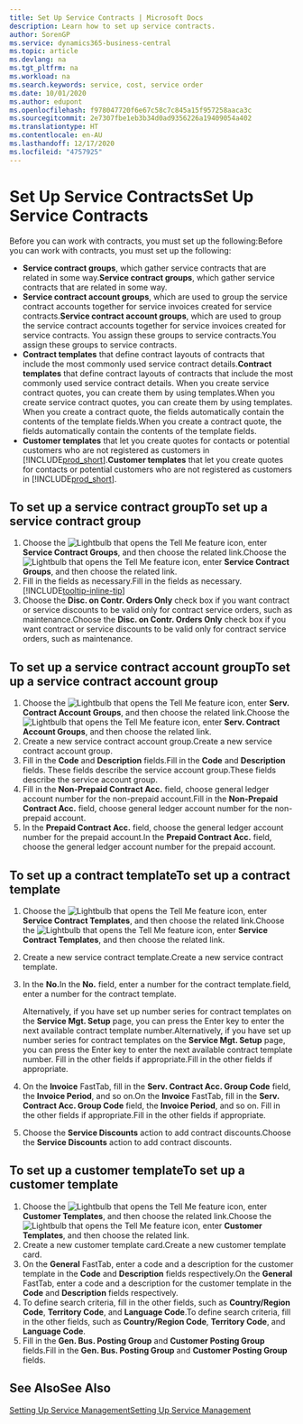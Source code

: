 ```yaml
---
title: Set Up Service Contracts | Microsoft Docs
description: Learn how to set up service contracts.
author: SorenGP
ms.service: dynamics365-business-central
ms.topic: article
ms.devlang: na
ms.tgt_pltfrm: na
ms.workload: na
ms.search.keywords: service, cost, service order
ms.date: 10/01/2020
ms.author: edupont
ms.openlocfilehash: f978047720f6e67c58c7c845a15f957258aaca3c
ms.sourcegitcommit: 2e7307fbe1eb3b34d0ad9356226a19409054a402
ms.translationtype: HT
ms.contentlocale: en-AU
ms.lasthandoff: 12/17/2020
ms.locfileid: "4757925"
---
```

# <a name="set-up-service-contracts"></a><span data-ttu-id="75214-103">Set Up Service Contracts</span><span class="sxs-lookup"><span data-stu-id="75214-103">Set Up Service Contracts</span></span>
<span data-ttu-id="75214-104">Before you can work with contracts, you must set up the following:</span><span class="sxs-lookup"><span data-stu-id="75214-104">Before you can work with contracts, you must set up the following:</span></span> 

* <span data-ttu-id="75214-105">**Service contract groups**, which gather service contracts that are related in some way.</span><span class="sxs-lookup"><span data-stu-id="75214-105">**Service contract groups**, which gather service contracts that are related in some way.</span></span>
* <span data-ttu-id="75214-106">**Service contract account groups**, which are used to group the service contract accounts together for service invoices created for service contracts.</span><span class="sxs-lookup"><span data-stu-id="75214-106">**Service contract account groups**, which are used to group the service contract accounts together for service invoices created for service contracts.</span></span> <span data-ttu-id="75214-107">You assign these groups to service contracts.</span><span class="sxs-lookup"><span data-stu-id="75214-107">You assign these groups to service contracts.</span></span>  
* <span data-ttu-id="75214-108">**Contract templates** that define contract layouts of contracts that include the most commonly used service contract details.</span><span class="sxs-lookup"><span data-stu-id="75214-108">**Contract templates** that define contract layouts of contracts that include the most commonly used service contract details.</span></span> <span data-ttu-id="75214-109">When you create service contract quotes, you can create them by using templates.</span><span class="sxs-lookup"><span data-stu-id="75214-109">When you create service contract quotes, you can create them by using templates.</span></span> <span data-ttu-id="75214-110">When you create a contract quote, the fields automatically contain the contents of the template fields.</span><span class="sxs-lookup"><span data-stu-id="75214-110">When you create a contract quote, the fields automatically contain the contents of the template fields.</span></span>
* <span data-ttu-id="75214-111">**Customer templates** that let you create quotes for contacts or potential customers who are not registered as customers in [!INCLUDE[prod_short](includes/prod_short.md)].</span><span class="sxs-lookup"><span data-stu-id="75214-111">**Customer templates** that let you create quotes for contacts or potential customers who are not registered as customers in [!INCLUDE[prod_short](includes/prod_short.md)].</span></span>  

## <a name="to-set-up-a-service-contract-group"></a><span data-ttu-id="75214-112">To set up a service contract group</span><span class="sxs-lookup"><span data-stu-id="75214-112">To set up a service contract group</span></span>  
1. <span data-ttu-id="75214-113">Choose the ![Lightbulb that opens the Tell Me feature](media/ui-search/search_small.png "Tell me what you want to do") icon, enter **Service Contract Groups**, and then choose the related link.</span><span class="sxs-lookup"><span data-stu-id="75214-113">Choose the ![Lightbulb that opens the Tell Me feature](media/ui-search/search_small.png "Tell me what you want to do") icon, enter **Service Contract Groups**, and then choose the related link.</span></span>  
2. <span data-ttu-id="75214-114">Fill in the fields as necessary.</span><span class="sxs-lookup"><span data-stu-id="75214-114">Fill in the fields as necessary.</span></span> [!INCLUDE[tooltip-inline-tip](includes/tooltip-inline-tip_md.md)]
3. <span data-ttu-id="75214-115">Choose the **Disc. on Contr. Orders Only** check box if you want contract or service discounts to be valid only for contract service orders, such as maintenance.</span><span class="sxs-lookup"><span data-stu-id="75214-115">Choose the **Disc. on Contr. Orders Only** check box if you want contract or service discounts to be valid only for contract service orders, such as maintenance.</span></span>  

## <a name="to-set-up-a-service-contract-account-group"></a><span data-ttu-id="75214-116">To set up a service contract account group</span><span class="sxs-lookup"><span data-stu-id="75214-116">To set up a service contract account group</span></span>  
1. <span data-ttu-id="75214-117">Choose the ![Lightbulb that opens the Tell Me feature](media/ui-search/search_small.png "Tell me what you want to do") icon, enter **Serv. Contract Account Groups**, and then choose the related link.</span><span class="sxs-lookup"><span data-stu-id="75214-117">Choose the ![Lightbulb that opens the Tell Me feature](media/ui-search/search_small.png "Tell me what you want to do") icon, enter **Serv. Contract Account Groups**, and then choose the related link.</span></span>  
2. <span data-ttu-id="75214-118">Create a new service contract account group.</span><span class="sxs-lookup"><span data-stu-id="75214-118">Create a new service contract account group.</span></span>   
3. <span data-ttu-id="75214-119">Fill in the **Code** and **Description** fields.</span><span class="sxs-lookup"><span data-stu-id="75214-119">Fill in the **Code** and **Description** fields.</span></span> <span data-ttu-id="75214-120">These fields describe the service account group.</span><span class="sxs-lookup"><span data-stu-id="75214-120">These fields describe the service account group.</span></span>  
4. <span data-ttu-id="75214-121">Fill in the **Non-Prepaid Contract Acc.** field, choose general ledger account number for the non-prepaid account.</span><span class="sxs-lookup"><span data-stu-id="75214-121">Fill in the **Non-Prepaid Contract Acc.** field, choose general ledger account number for the non-prepaid account.</span></span>  
5. <span data-ttu-id="75214-122">In the **Prepaid Contract Acc.** field, choose the general ledger account number for the prepaid account.</span><span class="sxs-lookup"><span data-stu-id="75214-122">In the **Prepaid Contract Acc.** field, choose the general ledger account number for the prepaid account.</span></span>  

## <a name="to-set-up-a-contract-template"></a><span data-ttu-id="75214-123">To set up a contract template</span><span class="sxs-lookup"><span data-stu-id="75214-123">To set up a contract template</span></span>  
1. <span data-ttu-id="75214-124">Choose the ![Lightbulb that opens the Tell Me feature](media/ui-search/search_small.png "Tell me what you want to do") icon, enter **Service Contract Templates**, and then choose the related link.</span><span class="sxs-lookup"><span data-stu-id="75214-124">Choose the ![Lightbulb that opens the Tell Me feature](media/ui-search/search_small.png "Tell me what you want to do") icon, enter **Service Contract Templates**, and then choose the related link.</span></span>  
2. <span data-ttu-id="75214-125">Create a new service contract template.</span><span class="sxs-lookup"><span data-stu-id="75214-125">Create a new service contract template.</span></span>  
3. <span data-ttu-id="75214-126">In the **No.**</span><span class="sxs-lookup"><span data-stu-id="75214-126">In the **No.**</span></span> <span data-ttu-id="75214-127">field, enter a number for the contract template.</span><span class="sxs-lookup"><span data-stu-id="75214-127">field, enter a number for the contract template.</span></span>  
  
     <span data-ttu-id="75214-128">Alternatively, if you have set up number series for contract templates on the **Service Mgt. Setup** page, you can press the Enter key to enter the next available contract template number.</span><span class="sxs-lookup"><span data-stu-id="75214-128">Alternatively, if you have set up number series for contract templates on the **Service Mgt. Setup** page, you can press the Enter key to enter the next available contract template number.</span></span> <span data-ttu-id="75214-129">Fill in the other fields if appropriate.</span><span class="sxs-lookup"><span data-stu-id="75214-129">Fill in the other fields if appropriate.</span></span>  
  
4. <span data-ttu-id="75214-130">On the **Invoice** FastTab, fill in the **Serv. Contract Acc. Group Code** field, the **Invoice Period**, and so on.</span><span class="sxs-lookup"><span data-stu-id="75214-130">On the **Invoice** FastTab, fill in the **Serv. Contract Acc. Group Code** field, the **Invoice Period**, and so on.</span></span> <span data-ttu-id="75214-131">Fill in the other fields if appropriate.</span><span class="sxs-lookup"><span data-stu-id="75214-131">Fill in the other fields if appropriate.</span></span>  
5. <span data-ttu-id="75214-132">Choose the **Service Discounts** action to add contract discounts.</span><span class="sxs-lookup"><span data-stu-id="75214-132">Choose the **Service Discounts** action to add contract discounts.</span></span>  

## <a name="to-set-up-a-customer-template"></a><span data-ttu-id="75214-133">To set up a customer template</span><span class="sxs-lookup"><span data-stu-id="75214-133">To set up a customer template</span></span>  
1. <span data-ttu-id="75214-134">Choose the ![Lightbulb that opens the Tell Me feature](media/ui-search/search_small.png "Tell me what you want to do") icon, enter **Customer Templates**, and then choose the related link.</span><span class="sxs-lookup"><span data-stu-id="75214-134">Choose the ![Lightbulb that opens the Tell Me feature](media/ui-search/search_small.png "Tell me what you want to do") icon, enter **Customer Templates**, and then choose the related link.</span></span>  
2. <span data-ttu-id="75214-135">Create a new customer template card.</span><span class="sxs-lookup"><span data-stu-id="75214-135">Create a new customer template card.</span></span>  
3. <span data-ttu-id="75214-136">On the **General** FastTab, enter a code and a description for the customer template in the **Code** and **Description** fields respectively.</span><span class="sxs-lookup"><span data-stu-id="75214-136">On the **General** FastTab, enter a code and a description for the customer template in the **Code** and **Description** fields respectively.</span></span> 
4. <span data-ttu-id="75214-137">To define search criteria, fill in the other fields, such as **Country/Region Code**, **Territory Code**, and **Language Code**.</span><span class="sxs-lookup"><span data-stu-id="75214-137">To define search criteria, fill in the other fields, such as **Country/Region Code**, **Territory Code**, and **Language Code**.</span></span>  
5. <span data-ttu-id="75214-138">Fill in the **Gen. Bus. Posting Group** and **Customer Posting Group** fields.</span><span class="sxs-lookup"><span data-stu-id="75214-138">Fill in the **Gen. Bus. Posting Group** and **Customer Posting Group** fields.</span></span>  

## <a name="see-also"></a><span data-ttu-id="75214-139">See Also</span><span class="sxs-lookup"><span data-stu-id="75214-139">See Also</span></span>
[<span data-ttu-id="75214-140">Setting Up Service Management</span><span class="sxs-lookup"><span data-stu-id="75214-140">Setting Up Service Management</span></span>](service-setup-service.md)